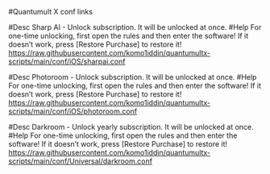 #Quantumult X conf links

#Desc Sharp AI - Unlock subscription. It will be unlocked at once.
#Help For one-time unlocking, first open the rules and then enter the software! If it doesn’t work, press [Restore Purchase] to restore it!
https://raw.githubusercontent.com/komo1iddin/quantumultx-scripts/main/conf/iOS/sharpai.conf

#Desc Photoroom - Unlock subscription. It will be unlocked at once.
#Help For one-time unlocking, first open the rules and then enter the software! If it doesn’t work, press [Restore Purchase] to restore it!
https://raw.githubusercontent.com/komo1iddin/quantumultx-scripts/main/conf/iOS/photoroom.conf

#Desc Darkroom - Unlock yearly subscription. It will be unlocked at once. 
#Help For one-time unlocking, first open the rules and then enter the software! If it doesn’t work, press [Restore Purchase] to restore it!
https://raw.githubusercontent.com/komo1iddin/quantumultx-scripts/main/conf/Universal/darkroom.conf
